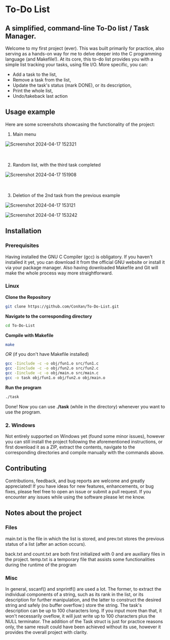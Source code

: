 # To-Do List

## A simplified, command-line To-Do list / Task Manager.

Welcome to my first project (ever). This was built primarily for practice, also serving as a hands-on way for me to delve deeper into the C programming language (and Makefile!). 
At its core, this to-do list provides you with a simple list tracking your tasks, using file I/O.
More specific, you can:

* Add a task to the list,
* Remove a task from the list,
* Update the task's status (mark DONE), or its description,
* Print the whole list,
* Undo/takeback last action

## Usage example

Here are some screenshots showcasing the functionality of the project:

1. Main menu

![Screenshot 2024-04-17 152321](https://github.com/ConXan/To-Do-List/assets/146641298/c477807e-7ad1-4fde-9c93-79b47c024402)

 ㅤ

2. Random list, with the third task completed

![Screenshot 2024-04-17 151908](https://github.com/ConXan/To-Do-List/assets/146641298/23145d9f-39f5-4dce-9bd9-da179bdafe4f)

ㅤ

3. Deletion of the 2nd task from the previous example

![Screenshot 2024-04-17 153121](https://github.com/ConXan/To-Do-List/assets/146641298/a97ee101-7d01-4483-807c-b892a1f41d8f)

![Screenshot 2024-04-17 153242](https://github.com/ConXan/To-Do-List/assets/146641298/68709d88-3258-41a2-89c7-dc04d947a202)

## Installation

### Prerequisites

Having installed the GNU C Compiler (gcc) is obligatory. If you haven't installed it yet, you can download it from the official GNU website or install it via your package manager.
Also having downloaded Makefile and Git will make the whole process way more straightforward.

### Linux 

**Clone the Repository**
```bash
git clone https://github.com/ConXan/To-Do-List.git
```

**Navigate to the corresponding directory**
```bash
cd To-Do-List
```

**Compile with Makefile**
```bash
make
```

*OR* (if you don't have Makefile installed)
```bash
gcc -Iinclude -c -o obj/fun1.o src/fun1.c
gcc -Iinclude -c -o obj/fun2.o src/fun2.c
gcc -Iinclude -c -o obj/main.o src/main.c
gcc -o task obj/fun1.o obj/fun2.o obj/main.o
```
**Run the program**
```bash
./task
```
Done! Now you can use **./task** (while in the directory) whenever you want to use the program.

### 2. Windows
Not entirely supported on Windows yet (found some minor issues), however you can still install the project following the aforementioned instructions, or first download it as a ZIP, extract the contents, navigate to the corresponding directories and compile manually with the commands above. 

## Contributing

Contributions, feedback, and bug reports are welcome and greatly appreciated! If you have ideas for new features, enhancements, or bug fixes, please feel free to open an issue or submit a pull request.
If you encounter any issues while using the software please let me know.

## Notes about the project 

### Files
main.txt is the file in which the list is stored, and prev.txt stores the previous status of a list (after an action occurs). 

back.txt and count.txt are both first initialized with 0 and are auxiliary files in the project. 
temp.txt is a temporary file that assists some functionalities during the runtime of the program 

### Misc
In general, sscanf() and snprintf() are used a lot.
The former, to extract the individual components of a string, such as its rank in the list, or its description for further manipulation, and the latter to construct the desired string and safely (no buffer overflow:) store the string.
The task's description can be up to 100 characters long. If you input more than that, it won't necessarily oveflow, it will just write up to 100 characters plus the NULL terminator.
The addition of the Task struct is just for practice reasons only, the same result could have been achieved without its use, however it provides the overall project with clarity.
